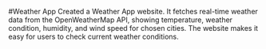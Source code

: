 #Weather App
Created a Weather App website. It fetches real-time weather data from the OpenWeatherMap API, showing temperature, weather condition, humidity, and wind speed for chosen cities. The website makes it easy for users to check current weather conditions.
